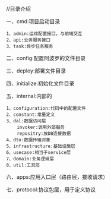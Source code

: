 //目录介绍

一、cmd:项目启动目录

    1、admin:运维配置接口，与前端交互
    2、api:业务服务接口
    3、task:异步任务服务
二、config:配置阿波罗的文件目录

三、deploy:部署文件目录

四、initialize:初始化文件目录

五、internal:内部的

    1、configuration:代码中的配置文件
    2、constant:常量定义
    3、dal:数据访问层
        invoker:调用外部服务
        repositry:放DB连接数据
    4、dto:数据传输对象
    5、infrastructure:基础设施层
    6、usecase:相当于service层
    7、domain:业务逻辑层
    8、util:工具层
六、apps:应用入口层（路由层，接收请求）

七、protocol:协议包层，用于定义协议